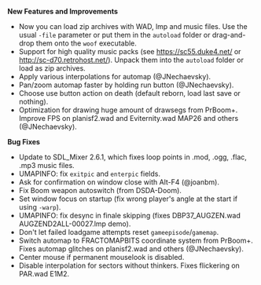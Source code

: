 **New Features and Improvements**
* Now you can load zip archives with WAD, lmp and music files. Use the usual `-file` parameter or put them in the `autoload` folder or drag-and-drop them onto the `woof` executable.
* Support for high quality music packs (see https://sc55.duke4.net/ or http://sc-d70.retrohost.net/). Unpack them into the `autoload` folder or load as zip archives.
* Apply various interpolations for automap (@JNechaevsky).
* Pan/zoom automap faster by holding run button (@JNechaevsky).
* Choose use button action on death (default reborn, load last save or nothing).
* Optimization for drawing huge amount of drawsegs from PrBoom+. Improve FPS on planisf2.wad and Eviternity.wad MAP26 and others (@JNechaevsky).

**Bug Fixes**
* Update to SDL_Mixer 2.6.1, which fixes loop points in .mod, .ogg, .flac, .mp3 music files.
* UMAPINFO: fix `exitpic` and `enterpic` fields.
* Ask for confirmation on window close with Alt-F4 (@joanbm).
* Fix Boom weapon autoswitch (from DSDA-Doom).
* Set window focus on startup (fix wrong player's angle at the start if using `-warp`).
* UMAPINFO: fix desync in finale skipping (fixes DBP37_AUGZEN.wad AUGZEND2ALL-00027.lmp demo).
* Don't let failed loadgame attempts reset `gameepisode`/`gamemap`.
* Switch automap to FRACTOMAPBITS coordinate system from PrBoom+. Fixes automap glitches on planisf2.wad and others (@JNechaevsky).
* Center mouse if permanent mouselook is disabled.
* Disable interpolation for sectors without thinkers. Fixes flickering on PAR.wad E1M2.
